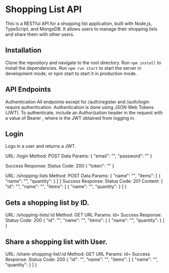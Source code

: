 # Shopping List API

This is a RESTful API for a shopping list application, built with Node.js, TypeScript, and MongoDB. It allows users to manage their shopping lists and share them with other users.

## Installation

Clone the repository and navigate to the root directory.
Run `npm install` to install the dependencies.
Run `npm run start` to start the server in development mode, or npm start to start it in production mode.

## API Endpoints

Authentication
All endpoints except for /auth/register and /auth/login require authentication. Authentication is done using JSON Web Tokens (JWT). To authenticate, include an Authorization header in the request with a value of Bearer <token>, where <token> is the JWT obtained from logging in.


## Login
Logs in a user and returns a JWT.

URL: /login
Method: POST
Data Params:
{
  "email": "<email>",
  "password": "<password>"
}

Success Response:
Status Code: 200
{
  "token": "<jwt>"
}



URL: /shopping-lists
Method: POST
Data Params:
{
  "name": "<name>",
  "items": [
    {
      "name": "<name>",
      "quantity": <quantity>
    }
  ]
}
Success Response:
Status Code: 201
Content:
{
  "id": "<id>",
  "name": "<name>",
  "items": [
    {
      "name": "<name>",
      "quantity": <quantity>
    }
  ]
}

## Gets a shopping list by ID.

URL: /shopping-lists/:id
Method: GET
URL Params:
id=<id>
Success Response:
Status Code: 200
{
  "id": "<id>",
  "name": "<name>",
  "items": [
    {
      "name": "<name>",
      "quantity": <quantity>
    }
  ]
}


## Share a shopping list with User.

URL: /share-shopping-list/:id
Method: GET
URL Params:
id=<id>
Success Response:
Status Code: 200
{
  "id": "<id>",
  "name": "<name>",
  "items": [
    {
      "name": "<name>",
      "quantity": <quantity>
    }
  ]
}




